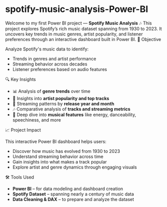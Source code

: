 # spotify-music-analysis-Power-BI
Welcome to my first Power BI project — **Spotify Music Analysis** 🎶    This project explores Spotify’s rich music dataset spanning from 1930 to 2023. It uncovers key trends in music genres, artist popularity, and listener preferences through an interactive dashboard built in Power BI.
📌 Objective

Analyze Spotify's music data to identify:

- Trends in genres and artist performance  
- Streaming behavior across decades  
- Listener preferences based on audio features  


🔍 Key Insights

- 📊 Analysis of **genre trends** over time  
- 🌟 Insights into **artist popularity and top tracks**  
- 📆 Streaming patterns by **release year and month**  
- 🎶 Comparative analysis of **tracks and streaming metrics**  
- 🧠 Deep dive into **musical features** like energy, danceability, speechiness, and more  

 📈 Project Impact

This interactive Power BI dashboard helps users:

- Discover how music has evolved from 1930 to 2023  
- Understand streaming behavior across time  
- Gain insights into what makes a track popular  
- Explore artist and genre dynamics through engaging visuals

🛠️ Tools Used

- **Power BI** – for data modeling and dashboard creation  
- **Spotify Dataset** – spanning nearly a century of music data  
- **Data Cleaning & DAX** – to prepare and analyze the dataset  
